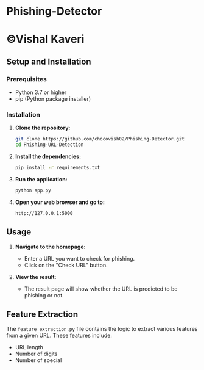 ﻿# Phishing-Detector
# ©Vishal Kaveri
## Setup and Installation

### Prerequisites

- Python 3.7 or higher
- pip (Python package installer)

### Installation

1. **Clone the repository:**

    ```sh
    git clone https://github.com/chocovish02/Phishing-Detector.git
    cd Phishing-URL-Detection
    ```

2. **Install the dependencies:**

    ```sh
    pip install -r requirements.txt
    ```

3. **Run the application:**

    ```sh
    python app.py
    ```

4. **Open your web browser and go to:**

    ```
    http://127.0.0.1:5000
    ```

## Usage

1. **Navigate to the homepage:**
    - Enter a URL you want to check for phishing.
    - Click on the "Check URL" button.

2. **View the result:**
    - The result page will show whether the URL is predicted to be phishing or not.

## Feature Extraction

The `feature_extraction.py` file contains the logic to extract various features from a given URL. These features include:

- URL length
- Number of digits
- Number of special
